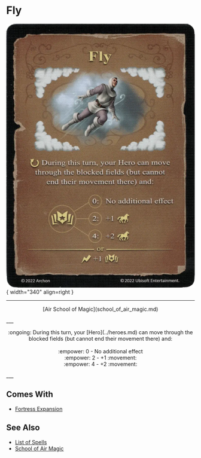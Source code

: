 # Fly

![Fly](../assets/spells-fly.webp){ width="340" align=right }

___
<p style="text-align: center;" markdown>[Air School of Magic](school_of_air_magic.md)</p>
___
<p style="text-align: center;" markdown>:ongoing: During this turn, your [Hero](../heroes.md) can move through the blocked fields (but cannot end their movement there) and:<br><br>:empower: 0 - No additional effect<br>:empower: 2 - +1 :movement:<br>:empower: 4 - +2 :movement:</p>
___


## Comes With

- [Fortress Expansion](../content.md)


## See Also

- [List of Spells](../spells.md)
- [School of Air Magic](school_of_air_magic.md)
